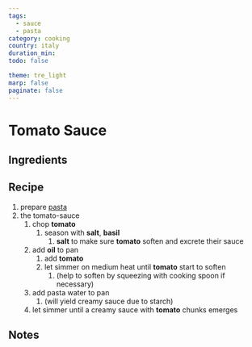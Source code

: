 ```yaml
---
tags:
  - sauce
  - pasta
category: cooking
country: italy
duration_min:
todo: false

theme: tre_light
marp: false
paginate: false
---
```


# Tomato Sauce

## Ingredients

## Recipe
1. prepare [pasta](Pasta.md)
1. the tomato-sauce
    1. chop **tomato**
        1. season with **salt**, **basil**
            1. **salt** to make sure **tomato** soften and excrete their sauce
    1. add **oil** to pan
        1. add **tomato**
        1. let simmer on medium heat until **tomato** start to soften
            1. (help to soften by squeezing with cooking spoon if necessary)
    1. add pasta water to pan
        1. (will yield creamy sauce due to starch)
    1. let simmer until a creamy sauce with **tomato** chunks emerges

## Notes

